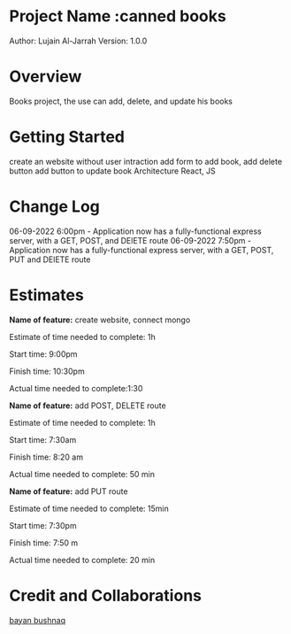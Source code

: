 

# Project Name :canned books
Author: Lujain Al-Jarrah Version: 1.0.0

 # Overview
Books project, the use can add, delete, and update his books

# Getting Started
create an website without user intraction
add form to add book, add delete button
add button to update book
Architecture
React, JS

# Change Log
06-09-2022 6:00pm - Application now has a fully-functional express server, with a GET, POST, and DElETE route
06-09-2022 7:50pm - Application now has a fully-functional express server, with a GET, POST, PUT and DElETE route


# Estimates
**Name of feature:** create website, connect mongo

Estimate of time needed to complete: 1h

Start time: 9:00pm

Finish time: 10:30pm

Actual time needed to complete:1:30

**Name of feature:** add POST, DELETE route

Estimate of time needed to complete: 1h

Start time: 7:30am

Finish time: 8:20 am

Actual time needed to complete: 50 min

**Name of feature:** add PUT route

Estimate of time needed to complete: 15min

Start time: 7:30pm

Finish time: 7:50 m

Actual time needed to complete: 20 min

# Credit and Collaborations
[bayan bushnaq](https://github.com/BayanBushnaq)